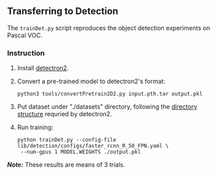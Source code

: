 
## Transferring to Detection

The `trainDet.py` script reproduces the object detection experiments on Pascal VOC.

### Instruction

1. Install [detectron2](https://github.com/facebookresearch/detectron2/blob/master/INSTALL.md).

1. Convert a pre-trained model to detectron2's format:
   ```
   python3 tools/convertPretrain2D2.py input.pth.tar output.pkl
   ```

1. Put dataset under "./datasets" directory,
   following the [directory structure](https://github.com/facebookresearch/detectron2/tree/master/datasets)
	 requried by detectron2.

1. Run training:
   ```
   python trainDet.py --config-file lib/detection/configs/faster_rcnn_R_50_FPN.yaml \
	--num-gpus 1 MODEL.WEIGHTS ./output.pkl
   ```

***Note:*** These results are means of 3 trials.